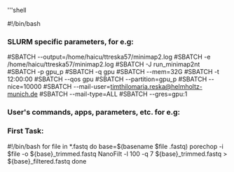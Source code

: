 '''shell

#!/bin/bash
### SLURM specific parameters, for e.g:

#SBATCH --output=/home/haicu/ttreska57/minimap2.log
#SBATCH -e /home/haicu/ttreska57/minimap2.log
#SBATCH -J run_minimap2nt
#SBATCH -p gpu_p
#SBATCH -q gpu
#SBATCH --mem=32G
#SBATCH -t 12:00:00
#SBATCH --qos gpu
#SBATCH --partition=gpu_p
#SBATCH --nice=10000
#SBATCH --mail-user=timthilomaria.reska@helmholtz-munich.de
#SBATCH --mail-type=ALL
#SBATCH --gres=gpu:1

### User's commands, apps, parameters, etc. for e.g:

### First Task:
#!/bin/bash
for file in *.fastq
do
    base=$(basename $file .fastq)
    porechop -i $file -o ${base}_trimmed.fastq
    NanoFilt -l 100 -q 7 ${base}_trimmed.fastq > ${base}_filtered.fastq
done
